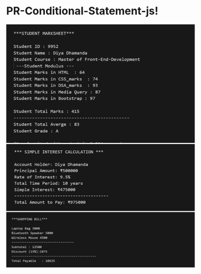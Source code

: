 # PR-Conditional-Statement-js!
![alt text](<Screenshot 2025-08-27 213736.png>) ![alt text](<Screenshot 2025-08-27 213753.png>) ![alt text](<Screenshot 2025-08-28 130716.png>)